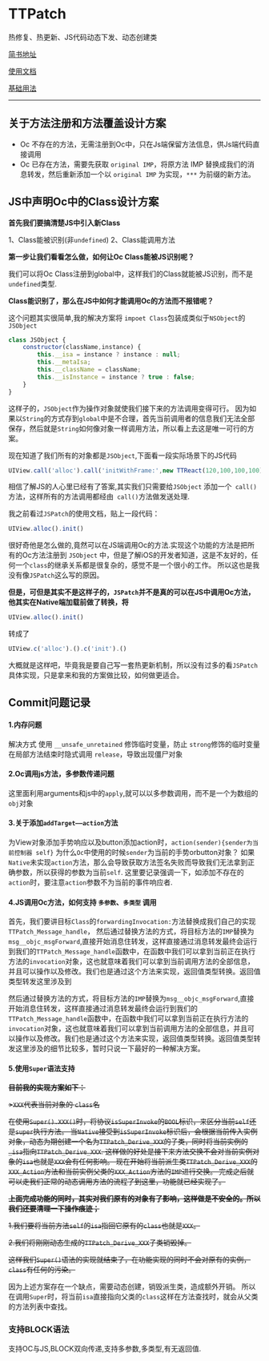 # TTPatch
热修复、热更新、JS代码动态下发、动态创建类


[简书地址](https://www.jianshu.com/p/1daf20977c4a)

[使用文档](https://github.com/yangyangFeng/TTPatch/blob/master/%E4%BD%BF%E7%94%A8%E6%96%87%E6%A1%A3.md)

[基础用法](https://github.com/yangyangFeng/TTPatch/wiki/%E5%9F%BA%E7%A1%80%E7%94%A8%E6%B3%95)

---

## 关于方法注册和方法覆盖设计方案
* Oc 不存在的方法，无需注册到Oc中，只在Js端保留方法信息，供Js端代码直接调用
* Oc 已存在方法，需要先获取 `original IMP`，将原方法 IMP 替换成我们的消息转发，然后重新添加一个以 `original IMP` 为实现，`***` 为前缀的新方法。

## JS中声明Oc中的Class设计方案
**首先我们要搞清楚JS中引入新Class**

1、Class能被识别(非`undefined`)
2、Class能调用方法

**第一步让我们看看怎么做，如何让Oc Class能被JS识别呢？**

我们可以将Oc Class注册到global中，这样我们的Class就能被JS识别，而不是`undefined`类型.

**Class能识别了，那么在JS中如何才能调用Oc的方法而不报错呢？**

这个问题其实很简单,我的解决方案将 `impoet Class`包装成类似于`NSObject`的`JSObject`
```js
class JSObject {
    constructor(className,instance) {
        this.__isa = instance ? instance : null;
        this.__metaIsa;
        this.__className = className;
        this.__isInstance = instance ? true : false;
    }
}
```
这样子的，`JSObject`作为操作对象就使我们接下来的方法调用变得可行。
因为如果以`String`的方式存到`global`中是不合理，首先当前调用者的信息我们无法全部保存，然后就是`String`如何像对象一样调用方法，所以看上去这是唯一可行的方案。

现在知道了我们所有的对象都是`JSObject`,下面看一段实际场景下的JS代码
``` js
UIView.call('alloc').call('initWithFrame:',new TTReact(120,100,100,100))
```
相信了解JS的人心里已经有了答案,其实我们只需要给`JSObject` 添加一个` call()`方法，这样所有的方法调用都经由` call()`方法做发送处理.

我之前看过`JSPatch`的使用文档，贴上一段代码：
``` js
UIView.alloc().init()
```
很好奇他是怎么做的,竟然可以在JS端调用Oc的方法.实现这个功能的方法是把所有的Oc方法注册到 `JSObject` 中，但是了解iOS的开发者知道，这是不友好的，任何一个`class`的继承关系都是很复杂的，感觉不是一个很小的工作。
所以这也是我没有像`JSPatch`这么写的原因。

**但是，可但是其实不是这样子的，`JSPatch`并不是真的可以在JS中调用Oc方法，他其实在Native端加载前做了转换，将**
```js
UIView.alloc().init()
```
转成了
```js
UIView.c('alloc').().c('init').()
```
大概就是这样吧，毕竟我是要自己写一套热更新机制，所以没有过多的看`JSPatch`具体实现，只是拿来和我的方案做比较，如何做更适合。



## Commit问题记录
#### 1.内存问题

解决方式 使用 `__unsafe_unretained` 修饰临时变量，防止 `strong`修饰的临时变量在局部方法结束时隐式调用 `release`，导致出现僵尸对象

#### 2.Oc调用js方法，多参数传递问题

这里面利用arguments和js中的```apply```,就可以以多参数调用，而不是一个为数组的```obj```对象

#### 3.关于添加`addTarget——action`方法

为View对象添加手势响应以及button添加action时，`action(sender){sender为当前控制器 self}` 为什么`Oc`中使用的时候`sender`为当前的手势orbutton对象？
如果```Native```未实现```action```方法，那么会导致获取方法签名失败而导致我们无法拿到正确参数，所以获得的参数为当前```self```.
这里要记录强调一下，如添加不存在的```action```时，要注意```action```参数不为当前的事件响应者.

#### 4.JS调用Oc方法，如何支持 `多参数`、`多类型` 调用

首先，我们要讲目标`Class`的`forwardingInvocation:`方法替换成我们自己的实现`TTPatch_Message_handle`，
然后通过替换方法的方式，将目标方法的`IMP`替换为`msg__objc_msgForward`,直接开始消息住转发，这样直接通过消息转发最终会运行到我们的`TTPatch_Message_handle`函数中，在函数中我们可以拿到当前正在执行方法的`invocation`对象，这也就意味着我们可以拿到当前调用方法的全部信息，并且可以操作以及修改。我们也是通过这个方法来实现，返回值类型转换。返回值类型转发这里涉及到

然后通过替换方法的方式，将目标方法的`IMP`替换为`msg__objc_msgForward`,直接开始消息住转发，这样直接通过消息转发最终会运行到我们的`TTPatch_Message_handle`函数中，在函数中我们可以拿到当前正在执行方法的`invocation`对象，这也就意味着我们可以拿到当前调用方法的全部信息，并且可以操作以及修改。我们也是通过这个方法来实现，返回值类型转换。返回值类型转发这里涉及的细节比较多，暂时只说一下最好的一种解决方案。

#### 5.使用`Super`语法支持


~~**目前我的实现方案如下：**~~

~~>`XXX`代表当前对象的 `class`名~~

~~在使用`Super().XXX()`时，将协议`isSuperInvoke`的`BOOL`标识，来区分当前`self`还是`super`执行方法。
当`Native`接受到`isSuperInvoke`标识后，会根据当前传入实例对象，动态为期创建一个名为`TTPatch_Derive_XXX`的子类，同时将当前实例的`_isa`指向`TTPatch_Derive_XXX`.
这样做的好处是接下来方法交换不会对当前实例对象的`isa`也就是`XXX`会有任何影响。
现在开始将当前派生类`TTPatch_Derive_XXX`的`XXX_Action`方法和当前实例父类的`XXX_Action`方法的`IMP`进行交换。
完成之后就可以走我们正常的动态调用方法的流程了到这里，功能就已经实现了。~~

~~**上面完成功能的同时，其实对我们原有的对象有了影响，这样做是不安全的。所以我们还要清理一下操作痕迹；**~~

~~1.我们要将当前方法`self`的`isa`指回它原有的`class`也就是`XXX`。~~

~~2.我们将刚刚动态生成的`TTPatch_Derive_XXX`子类销毁掉。~~

~~这样我们`Super()`语法的实现就结束了，在功能实现的同时不会对原有的实例，`class`有任何的污染。~~

因为上述方案存在一个缺点，需要动态创建，销毁派生类，造成额外开销。
所以在调用`Super`时，将当前`isa`直接指向父类的`class`这样在方法查找时，就会从父类的方法列表中查找。



### 支持BLOCK语法
支持OC与JS,BLOCK双向传递,支持多参数,多类型,有无返回值.


